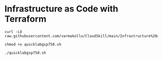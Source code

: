 # Infrastructure as Code with Terraform


```
curl -LO raw.githubusercontent.com/varmakollu/CloudSkill/main/Infrastructure%20as%20Code%20with%20Terraform/quicklabgsp750.sh

chmod +x quicklabgsp750.sh

./quicklabgsp750.sh

```
